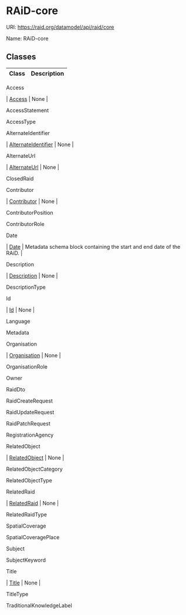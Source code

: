 # RAiD-core



URI: https://raid.org/datamodel/api/raid/core

Name: RAiD-core



## Classes

| Class | Description |
| --- | --- |
Access

| [Access](classes/Access.md) | None |

AccessStatement

AccessType

AlternateIdentifier

| [AlternateIdentifier](classes/AlternateIdentifier.md) | None |

AlternateUrl

| [AlternateUrl](classes/AlternateUrl.md) | None |

ClosedRaid

Contributor

| [Contributor](classes/Contributor.md) | None |

ContributorPosition

ContributorRole

Date

| [Date](classes/Date.md) | Metadata schema block containing the start and end date of the RAiD. |

Description

| [Description](classes/Description.md) | None |

DescriptionType

Id

| [Id](classes/Id.md) | None |

Language

Metadata

Organisation

| [Organisation](classes/Organisation.md) | None |

OrganisationRole

Owner

RaidDto

RaidCreateRequest

RaidUpdateRequest

RaidPatchRequest

RegistrationAgency

RelatedObject

| [RelatedObject](classes/RelatedObject.md) | None |

RelatedObjectCategory

RelatedObjectType

RelatedRaid

| [RelatedRaid](classes/RelatedRaid.md) | None |

RelatedRaidType

SpatialCoverage

SpatialCoveragePlace

Subject

SubjectKeyword

Title

| [Title](classes/Title.md) | None |

TitleType

TraditionalKnowledgeLabel

